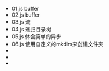 - 01.js buffer
- 02.js buffer
- 03.js 流
- 04.js 递归目录树
- 05.js 体会简单的异步
- 06.js 使用自定义的mkdirs来创建文件夹
-
-
-